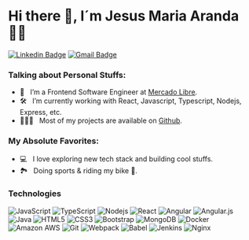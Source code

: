 # Hi there 👋, I´m Jesus Maria Aranda  👨‍💻

[![Linkedin Badge](https://img.shields.io/badge/linkedin-%230077B5.svg?style=for-the-badge&logo=linkedin&logoColor=white&link=https://www.linkedin.com/in/aranda-jm/)](https://www.linkedin.com/in/aranda-jm/)
[![Gmail Badge](https://img.shields.io/badge/Gmail-D14836?style=for-the-badge&logo=gmail&logoColor=white&link=mailto:jesus.maria.aranda@gmail.com)](mailto:jesus.maria.aranda@gmail.com)

### Talking about Personal Stuffs:

- 🚀 &nbsp; I’m a Frontend Software Engineer at [Mercado Libre](https://github.com/mercadolibre).
- 🛠 &nbsp; I’m currently working with React, Javascript, Typescript, Nodejs, Express,  etc.
- 👨🏻‍💻 &nbsp; Most of my projects are available on [Github](https://github.com/arandajm).

### My Absolute Favorites:

- 💻 &nbsp; I love exploring new tech stack and building cool stuffs.
- 🏞️ &nbsp; Doing sports & riding my bike 💪.

### Technologies

![JavaScript](https://img.shields.io/badge/-JavaScript-black?style=flat-square&logo=javascript)
![TypeScript](https://img.shields.io/badge/typescript-%23007ACC.svg?style=flat-square&logo=typescript&logoColor=white)
![Nodejs](https://img.shields.io/badge/node.js-%2343853D.svg?style=flat-square&logo=node-dot-js&logoColor=white)
![React](https://img.shields.io/badge/-React-black?style=flat-square&logo=react)
![Angular](https://img.shields.io/badge/angular-%23DD0031.svg?style=flat-square&logo=angular&logoColor=white)
![Angular.js](https://img.shields.io/badge/angular.js-%23E23237.svg?style=flat-square&logo=angularjs&logoColor=white)
![Java](https://img.shields.io/badge/-java-E34A86?style=flat-square&logo=java)
![HTML5](https://img.shields.io/badge/-HTML5-E34F26?style=flat-square&logo=html5&logoColor=white)
![CSS3](https://img.shields.io/badge/-CSS3-1572B6?style=flat-square&logo=css3)
![Bootstrap](https://img.shields.io/badge/-Bootstrap-563D7C?style=flat-square&logo=bootstrap)
![MongoDB](https://img.shields.io/badge/-MongoDB-black?style=flat-square&logo=mongodb)
![Docker](https://img.shields.io/badge/-Docker-black?style=flat-square&logo=docker)
![Amazon AWS](https://img.shields.io/badge/Amazon%20AWS-232F3E?style=flat-square&logo=amazon-aws)
![Git](https://img.shields.io/badge/-Git-black?style=flat-square&logo=git)
![Webpack](https://img.shields.io/badge/webpack-%238DD6F9.svg?style=flat-square&logo=webpack&logoColor=black)
![Babel](https://img.shields.io/badge/Babel-F9DC3e?style=flat-square&logo=babel&logoColor=black)
![Jenkins](https://img.shields.io/badge/jenkins-%232C5263.svg?style=flat-square&logo=jenkins&logoColor=white)
![Nginx](https://img.shields.io/badge/nginx-%23009639.svg?style=flat-square&logo=nginx&logoColor=white)
